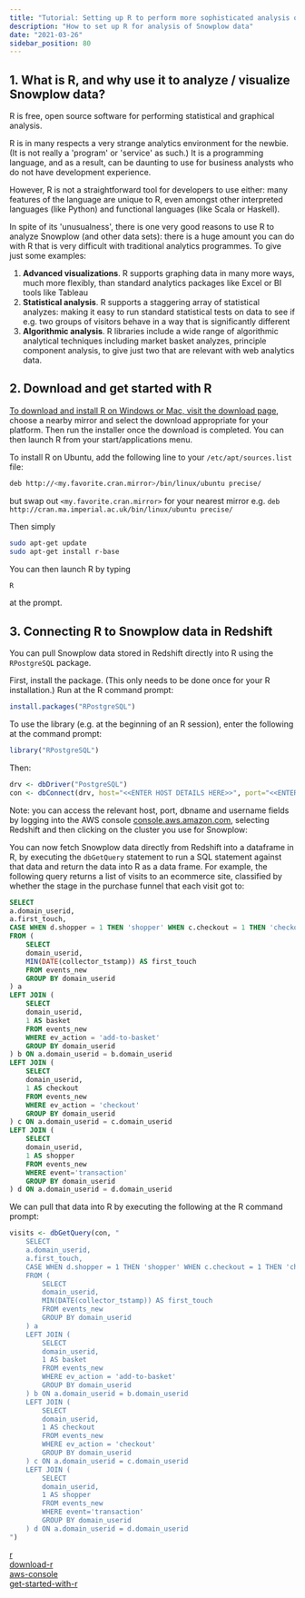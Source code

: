 ```yaml
---
title: "Tutorial: Setting up R to perform more sophisticated analysis on your Snowplow data"
description: "How to set up R for analysis of Snowplow data"
date: "2021-03-26"
sidebar_position: 80
---
```


## 1\. What is R, and why use it to analyze / visualize Snowplow data?

R is free, open source software for performing statistical and graphical analysis.

R is in many respects a very strange analytics environment for the newbie. (It is not really a 'program' or 'service' as such.) It is a programming language, and as a result, can be daunting to use for business analysts who do not have development experience.

However, R is not a straightforward tool for developers to use either: many features of the language are unique to R, even amongst other interpreted languages (like Python) and functional languages (like Scala or Haskell).

In spite of its 'unusualness', there is one very good reasons to use R to analyze Snowplow (and other data sets): there is a huge amount you can do with R that is very difficult with traditional analytics programmes. To give just some examples:

1. **Advanced visualizations**. R supports graphing data in many more ways, much more flexibly, than standard analytics packages like Excel or BI tools like Tableau
2. **Statistical analysis**. R supports a staggering array of statistical analyzes: making it easy to run standard statistical tests on data to see if e.g. two groups of visitors behave in a way that is significantly different
3. **Algorithmic analysis**. R libraries include a wide range of algorithmic analytical techniques including market basket analyzes, principle component analysis, to give just two that are relevant with web analytics data.

## 2\. Download and get started with R

[To download and install R on Windows or Mac, visit the download page](https://www.r-project.org/), choose a nearby mirror and select the download appropriate for your platform. Then run the installer once the download is completed. You can then launch R from your start/applications menu.

To install R on Ubuntu, add the following line to your `/etc/apt/sources.list` file:

```bash
deb http://<my.favorite.cran.mirror>/bin/linux/ubuntu precise/
```

but swap out `<my.favorite.cran.mirror>` for your nearest mirror e.g. `deb http://cran.ma.imperial.ac.uk/bin/linux/ubuntu precise/`

Then simply

```bash
sudo apt-get update
sudo apt-get install r-base
```

You can then launch R by typing

```bash
R
```

at the prompt.

## 3\. Connecting R to Snowplow data in Redshift

You can pull Snowplow data stored in Redshift directly into R using the `RPostgreSQL` package.

First, install the package. (This only needs to be done once for your R installation.) Run at the R command prompt:

```r
install.packages("RPostgreSQL")
```

To use the library (e.g. at the beginning of an R session), enter the following at the command prompt:

```r
library("RPostgreSQL")
```

Then:

```r
drv <- dbDriver("PostgreSQL")
con <- dbConnect(drv, host="<<ENTER HOST DETAILS HERE>>", port="<<ENTER PORT DETAILS HERE>>",dbname="<<ENTER DB NAME HERE>>", user="<<ENTER USERNAME HERE>>", password="<<ENTER PASSWORD HERE>>")
```

Note: you can access the relevant host, port, dbname and username fields by logging into the AWS console [console.aws.amazon.com](http://console.aws.amazon.com/), selecting Redshift and then clicking on the cluster you use for Snowplow:

You can now fetch Snowplow data directly from Redshift into a dataframe in R, by executing the `dbGetQuery` statement to run a SQL statement against that data and return the data into R as a data frame. For example, the following query returns a list of visits to an ecommerce site, classified by whether the stage in the purchase funnel that each visit got to:

```sql
SELECT
a.domain_userid,
a.first_touch,
CASE WHEN d.shopper = 1 THEN 'shopper' WHEN c.checkout = 1 THEN 'checkout' WHEN b.basket = 1 THEN 'basket' ELSE 'window-shopper' END AS type
FROM (
    SELECT
    domain_userid,
    MIN(DATE(collector_tstamp)) AS first_touch
    FROM events_new
    GROUP BY domain_userid
) a
LEFT JOIN (
    SELECT
    domain_userid,
    1 AS basket
    FROM events_new
    WHERE ev_action = 'add-to-basket'
    GROUP BY domain_userid
) b ON a.domain_userid = b.domain_userid
LEFT JOIN (
    SELECT
    domain_userid,
    1 AS checkout
    FROM events_new
    WHERE ev_action = 'checkout'
    GROUP BY domain_userid
) c ON a.domain_userid = c.domain_userid
LEFT JOIN (
    SELECT
    domain_userid,
    1 AS shopper
    FROM events_new
    WHERE event='transaction'
    GROUP BY domain_userid
) d ON a.domain_userid = d.domain_userid
```

We can pull that data into R by executing the following at the R command prompt:

```r
visits <- dbGetQuery(con, "
    SELECT
    a.domain_userid,
    a.first_touch,
    CASE WHEN d.shopper = 1 THEN 'shopper' WHEN c.checkout = 1 THEN 'checkout' WHEN b.basket = 1 THEN 'basket' ELSE 'window-shopper' END AS type
    FROM (
        SELECT
        domain_userid,
        MIN(DATE(collector_tstamp)) AS first_touch
        FROM events_new
        GROUP BY domain_userid
    ) a
    LEFT JOIN (
        SELECT
        domain_userid,
        1 AS basket
        FROM events_new
        WHERE ev_action = 'add-to-basket'
        GROUP BY domain_userid
    ) b ON a.domain_userid = b.domain_userid
    LEFT JOIN (
        SELECT
        domain_userid,
        1 AS checkout
        FROM events_new
        WHERE ev_action = 'checkout'
        GROUP BY domain_userid
    ) c ON a.domain_userid = c.domain_userid
    LEFT JOIN (
        SELECT
        domain_userid,
        1 AS shopper
        FROM events_new
        WHERE event='transaction'
        GROUP BY domain_userid
    ) d ON a.domain_userid = d.domain_userid
")
```

[r](http://www.r-project.org/)  
[download-r](http://www.r-project.org/)  
[aws-console](https://console.aws.amazon.com/console/home)  
[get-started-with-r](http://snowplowanalytics.com/analytics/tools-and-techniques/get-started-analysing-snowplow-data-with-r.html)
